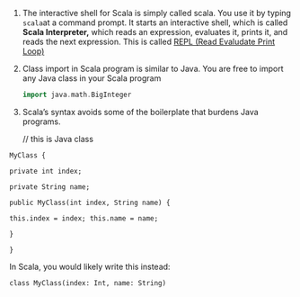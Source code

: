 1. The interactive shell for Scala is simply called scala. You use it by typing `scala`at a command prompt. It starts an interactive shell, which is called **Scala Interpreter,** which reads an expression, evaluates it, prints it, and reads the next expression. This is called [REPL \(Read Evaludate Print Loop\)](http://docs.scala-lang.org/overviews/repl/overview.html)

2. Class import  in Scala program is similar to Java. You are free to import any Java class in your Scala program

   ```scala
   import java.math.BigInteger
   ```

3. Scala’s syntax avoids some of the boilerplate that burdens Java programs.

   // this is Java class

`MyClass {`

`private int index;`

`private String name;`

`public MyClass(int index, String name) {`

`this.index = index; this.name = name;`

`}`

`}`

In Scala, you would likely write this instead:

`class MyClass(index: Int, name: String)`

